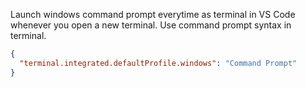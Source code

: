 Launch windows command prompt everytime as terminal in VS Code whenever you open a new terminal. Use command prompt syntax in terminal.

```json
{
  "terminal.integrated.defaultProfile.windows": "Command Prompt"
}
```